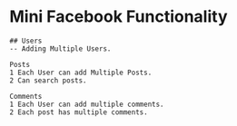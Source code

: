 # Mini Facebook Functionality

```
## Users
-- Adding Multiple Users.
```

```
Posts
1 Each User can add Multiple Posts.
2 Can search posts.
```

```
Comments
1 Each User can add multiple comments.
2 Each post has multiple comments.
```
